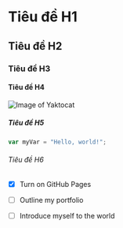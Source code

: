 # Tiêu đề H1
## Tiêu đề H2
### Tiêu đề H3
#### Tiêu đề H4
![Image of Yaktocat](https://octodex.github.com/images/yaktocat.png)
##### Tiêu đề H5
``` javascript
var myVar = "Hello, world!";
```
###### Tiêu đề H6
- [X] Turn on GitHub Pages
- [ ] Outline my portfolio
- [ ] Introduce myself to the world




